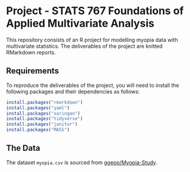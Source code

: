 # Project - STATS 767 Foundations of Applied Multivariate Analysis

This repository consists of an R project for modelling myopia data with multivariate statistics. The deliverables of the project are knitted RMarkdown reports.

## Requirements

To reproduce the deliverables of the project, you will need to install the following packages and their dependencies as follows:

```r
install.packages("rmarkdown")
install.packages("yaml")
install.packages("xaringan")
install.packages("tidyverse")
install.packages("janitor")
install.packages("MASS")
```

## The Data

The dataset `myopia.csv` is sourced from [ggeop/Myopia-Study](https://github.com/ggeop/Myopia-Study).
